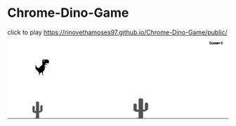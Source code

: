 # Chrome-Dino-Game
click to play https://rinovethamoses97.github.io/Chrome-Dino-Game/public/
![alt text](https://github.com/rinovethamoses97/Chrome-Dino-Game/blob/master/public/output.png)
